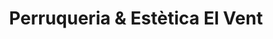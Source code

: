 ---
title: "Perruqueria & Estètica El Vent"
url: /valls/perruqueria-y-estetica-el-vent/
shop: peluquería
---